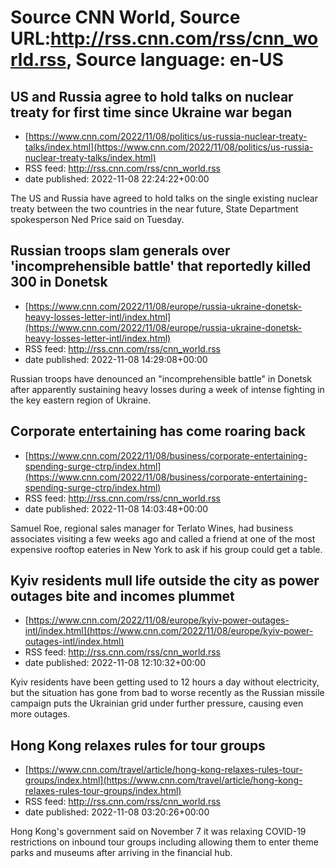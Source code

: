 # Source CNN World, Source URL:http://rss.cnn.com/rss/cnn_world.rss, Source language: en-US

## US and Russia agree to hold talks on nuclear treaty for first time since Ukraine war began
 - [https://www.cnn.com/2022/11/08/politics/us-russia-nuclear-treaty-talks/index.html](https://www.cnn.com/2022/11/08/politics/us-russia-nuclear-treaty-talks/index.html)
 - RSS feed: http://rss.cnn.com/rss/cnn_world.rss
 - date published: 2022-11-08 22:24:22+00:00

The US and Russia have agreed to hold talks on the single existing nuclear treaty between the two countries in the near future, State Department spokesperson Ned Price said on Tuesday.

## Russian troops slam generals over 'incomprehensible battle' that reportedly killed 300 in Donetsk
 - [https://www.cnn.com/2022/11/08/europe/russia-ukraine-donetsk-heavy-losses-letter-intl/index.html](https://www.cnn.com/2022/11/08/europe/russia-ukraine-donetsk-heavy-losses-letter-intl/index.html)
 - RSS feed: http://rss.cnn.com/rss/cnn_world.rss
 - date published: 2022-11-08 14:29:08+00:00

Russian troops have denounced an "incomprehensible battle" in Donetsk after apparently sustaining heavy losses during a week of intense fighting in the key eastern region of Ukraine.

## Corporate entertaining has come roaring back
 - [https://www.cnn.com/2022/11/08/business/corporate-entertaining-spending-surge-ctrp/index.html](https://www.cnn.com/2022/11/08/business/corporate-entertaining-spending-surge-ctrp/index.html)
 - RSS feed: http://rss.cnn.com/rss/cnn_world.rss
 - date published: 2022-11-08 14:03:48+00:00

Samuel Roe, regional sales manager for Terlato Wines, had business associates visiting a few weeks ago and called a friend at one of the most expensive rooftop eateries in New York to ask if his group could get a table.

## Kyiv residents mull life outside the city as power outages bite and incomes plummet
 - [https://www.cnn.com/2022/11/08/europe/kyiv-power-outages-intl/index.html](https://www.cnn.com/2022/11/08/europe/kyiv-power-outages-intl/index.html)
 - RSS feed: http://rss.cnn.com/rss/cnn_world.rss
 - date published: 2022-11-08 12:10:32+00:00

Kyiv residents have been getting used to 12 hours a day without electricity, but the situation has gone from bad to worse recently as the Russian missile campaign puts the Ukrainian grid under further pressure, causing even more outages.

## Hong Kong relaxes rules for tour groups
 - [https://www.cnn.com/travel/article/hong-kong-relaxes-rules-tour-groups/index.html](https://www.cnn.com/travel/article/hong-kong-relaxes-rules-tour-groups/index.html)
 - RSS feed: http://rss.cnn.com/rss/cnn_world.rss
 - date published: 2022-11-08 03:20:26+00:00

Hong Kong's government said on November 7 it was relaxing COVID-19 restrictions on inbound tour groups including allowing them to enter theme parks and museums after arriving in the financial hub.
